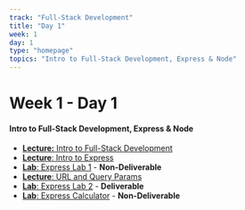 ```yaml
---
track: "Full-Stack Development"
title: "Day 1"
week: 1
day: 1
type: "homepage"
topics: "Intro to Full-Stack Development, Express & Node"
---
```


# Week 1 - Day 1

#### Intro to Full-Stack Development, Express & Node

- [**Lecture:** Intro to Full-Stack Development](/full-stack-development/week-1/day-1/lecture-materials/intro-to-full-stack-development/)
- [**Lecture**: Intro to Express](/full-stack-development/week-1/day-1/lecture-materials/intro-to-express/)
- [**Lab**: Express Lab 1](/full-stack-development/week-1/day-1/labs/express-lab-1/) - **Non-Deliverable**
- [**Lecture**: URL and Query Params](/full-stack-development/week-1/day-1/lecture-materials/url-and-query-params)
- [**Lab**: Express Lab 2](/full-stack-development/week-1/day-1/labs/express-lab-1/) - **Deliverable**
- [**Lab**: Express Calculator](/full-stack-development/week-1/day-1/labs/express-calculator/) - **Non-Deliverable**
